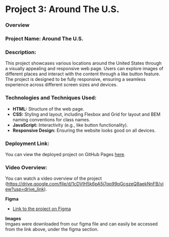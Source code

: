 # Project 3: Around The U.S.

### Overview

### Project Name: Around The U.S.

### Description:

This project showcases various locations around the United States through a visually appealing and responsive web page. Users can explore images of different places and interact with the content through a like button feature. The project is designed to be fully responsive, ensuring a seamless experience across different screen sizes and devices.

### Technologies and Techniques Used:

- **HTML:** Structure of the web page.
- **CSS:** Styling and layout, including Flexbox and Grid for layout and BEM naming conventions for class names.
- **JavaScript:** Interactivity (e.g., like button functionality).
- **Responsive Design:** Ensuring the website looks good on all devices.

### Deployment Link:

You can view the deployed project on GitHub Pages [here](https://agustincioni.github.io/se_project_aroundtheus/).

### Video Overview:

You can watch a video overview of the project (https://drive.google.com/file/d/1cDVIH5k6pA5j7qp99qGcgzeQ8aekNnFB/view?usp=drive_link).

**Figma**

- [Link to the project on Figma](https://www.figma.com/file/ii4xxsJ0ghevUOcssTlHZv/Sprint-3%3A-Around-the-US?node-id=0%3A1)

**Images**  
 Imgaes were downloaded from our figma file and can easily be accessed from the link above, under the figma section.
